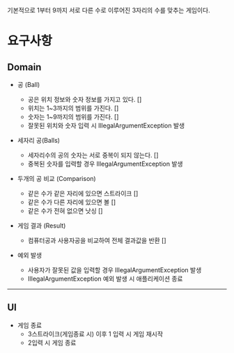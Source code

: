 기본적으로 1부터 9까지 서로 다른 수로 이루어진 3자리의 수를 맞추는 게임이다.

요구사항 
=======

Domain
-----
* 공 (Ball) 
  * 공은 위치 정보와 숫자 정보를 가지고 있다. []
  * 위치는 1~3까지의 범위를 가진다. []
  * 숫자는 1~9까지의 범위를 가진다. []
  * 잘못된 위치와 숫자 입력 시 IllegalArgumentException 발생

* 세자리 공(Balls)
  * 세자리수의 공의 숫자는 서로 중복이 되지 않는다. []
  * 중복된 숫자를 입력할 경우 IllegalArgumentException 발생


* 두개의 공 비교 (Comparison)
  * 같은 수가 같은 자리에 있으면 스트라이크 []
  * 같은 수가 다른 자리에 있으면 볼 []
  * 같은 수가 전혀 없으면 낫싱 []


* 게임 결과 (Result)
  * 컴퓨터공과 사용자공을 비교하여 전체 결과값을 반환 []
 
* 예외 발생
  * 사용자가 잘못된 값을 입력할 경우 IllegalArgumentException 발생
  * IllegalArgumentException 예외 발생 시 애플리케이션 종료 

<hr/>

UI
-----
* 게임 종료
  * 3스트라이크(게임종료 시) 이후 1 입력 시 게임 재시작
  * 2입력 시 게임 종료


